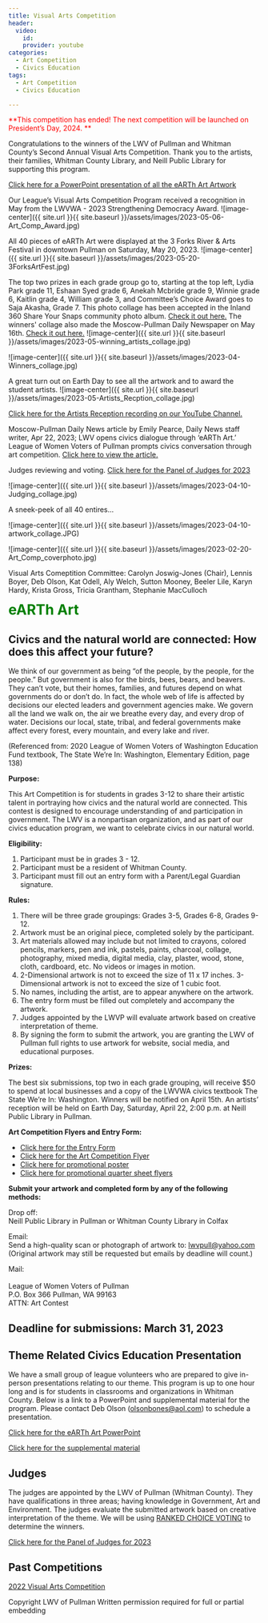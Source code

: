 ```yaml
---
title: Visual Arts Competition
header:
  video:
    id:
    provider: youtube
categories:
  - Art Competition
  - Civics Education
tags:
  - Art Competition
  - Civics Education

---
```

<span style="color:red; font-size:1em;"> **This competition has ended!  The next competition will be launched on President’s Day, 2024. ** </span>

Congratulations to the winners of the LWV of Pullman and Whitman County’s Second Annual Visual Arts Competition. Thank you to the artists, their families, Whitman County Library, and Neill Public Library for supporting this program.

[Click here for a PowerPoint presentation of all the eARTh Art Artwork](https://docs.google.com/presentation/d/1e4GBRZ1NmJkmzbQdOAvpEZLPCRqW9UEe_dPbrW7NHkU/edit?usp=sharing)

Our League’s Visual Arts Competition Program received a recognition in May from the LWVWA - 2023 Strengthening Democracy Award.
![image-center]({{ site.url }}{{ site.baseurl }}/assets/images/2023-05-06-Art_Comp_Award.jpg)

All 40 pieces of eARTh Art were displayed at the 3 Forks River & Arts Festival in downtown Pullman on Saturday, May 20, 2023.
![image-center]({{ site.url }}{{ site.baseurl }}/assets/images/2023-05-20-3ForksArtFest.jpg)

The top two prizes in each grade group go to, starting at the top left, Lydia Park grade 11, Eshaan Syed grade 6, Anekah Mcbride grade 9, Winnie grade 6, Kaitlin grade 4, William grade 3, and Committee’s Choice Award goes to Saja Akasha, Grade 7.  This photo collage has been accepted in the Inland 360 Share Your Snaps community photo album.  [Check it out here.](https://www.inland360.com/lewiston-moscow//Image/index?oid=) The winners' collage also made the Moscow-Pullman Daily Newspaper on May 16th. [Check it out here.](https://dnews.com/reader_photo/art-contest-winners/article_06f05c9b-666c-5876-891b-090c67670c29.html)
![image-center]({{ site.url }}{{ site.baseurl }}/assets/images/2023-05-winning_artists_collage.jpg)

![image-center]({{ site.url }}{{ site.baseurl }}/assets/images/2023-04-Winners_collage.jpg)

A great turn out on Earth Day to see all the artwork and to award the student artists. 
![image-center]({{ site.url }}{{ site.baseurl }}/assets/images/2023-05-Artists_Recption_collage.jpg)

[Click here for the Artists Reception recording on our YouTube Channel.](https://www.youtube.com/watch?v=mZ37r4kKKxU)

Moscow-Pullman Daily News article by Emily Pearce, Daily News staff writer, Apr 22, 2023;
LWV opens civics dialogue through ‘eARTh Art.’ League of Women Voters of Pullman prompts civics conversation through art competition.
[Click here to view the article.](https://dnews.com/local/lwv-opens-civics-dialogue-through-earth-art/article_36f16742-2943-5700-8ee6-52702c08699c.html)

Judges reviewing and voting. 
[Click here for the Panel of Judges for 2023](https://lwvpullman.org/assets/PDFs/2023-04-10-Judge_panel.pdf)

![image-center]({{ site.url }}{{ site.baseurl }}/assets/images/2023-04-10-Judging_collage.jpg)

A sneek-peek of all 40 entires...

![image-center]({{ site.url }}{{ site.baseurl }}/assets/images/2023-04-10-artwork_collage.JPG)

![image-center]({{ site.url }}{{ site.baseurl }}/assets/images/2023-02-20-Art_Comp_coverphoto.jpg)

Visual Arts Comeptition Committee:  Carolyn Joswig-Jones (Chair), Lennis Boyer, Deb Olson, Kat Odell, Aly Welch, Sutton Mooney, Beeler Lile, Karyn Hardy, Krista Gross, Tricia Grantham, Stephanie MacCulloch



<span style="color:green; font-size:2em;"> **eARTh Art** </span>

## Civics and the natural world are connected:  How does this affect your future?

We think of our government as being “of the people, by the people, for the people.” But government is also for the birds, bees, bears, and beavers. They can’t vote, but their homes, families, and futures depend on what governments do or don’t do. In fact, the whole web of life is affected by decisions our elected leaders and government agencies make.  We govern all the land we walk on, the air we breathe every day, and every drop of water. Decisions our local, state, tribal, and federal governments make affect every forest, every mountain, and every lake and river.

(Referenced from: 2020 League of Women Voters of Washington Education Fund textbook, The State We’re In: Washington, Elementary Edition, page 138)


**Purpose:**

This Art Competition is for students in grades 3-12 to share their artistic talent in portraying how civics and the natural world are connected.  This contest is designed to encourage understanding of and participation in government.  The LWV is a nonpartisan organization, and as part of our civics education program, we want to celebrate civics in our natural world.

**Eligibility:**
1.	Participant must be in grades 3 - 12.
2.	Participant must be a resident of Whitman County.
3.	Participant must fill out an entry form with a Parent/Legal Guardian signature.

**Rules:**
1.	There will be three grade groupings:  Grades 3-5, Grades 6-8, Grades 9-12.
2.	Artwork must be an original piece, completed solely by the participant.
3.	Art materials allowed may include but not limited to crayons, colored pencils, markers, pen and ink, pastels, paints, charcoal, collage, photography, mixed media, digital media, clay, plaster, wood, stone, cloth, cardboard, etc.  No videos or images in motion.
4.	2-Dimensional artwork is not to exceed the size of 11 x 17 inches.  3-Dimensional artwork is not to exceed the size of 1 cubic foot.
5.	No names, including the artist, are to appear anywhere on the artwork.  
6.	The entry form must be filled out completely and accompany the artwork.
7.	Judges appointed by the LWVP will evaluate artwork based on creative interpretation of theme.  
8.	By signing the form to submit the artwork, you are granting the LWV of Pullman full rights to use artwork for website, social media, and educational purposes.  

**Prizes:**

The best six submissions, top two in each grade grouping, will receive $50 to spend at local businesses and a copy of the LWVWA civics textbook The State We’re In: Washington.  Winners will be notified on April 15th.  An artists’ reception will be held on Earth Day, Saturday, April 22, 2:00 p.m. at Neill Public Library in Pullman.

**Art Competition Flyers and Entry Form:**

* [Click here for the Entry Form](https://lwvpullman.org/assets/PDFs/2023-Art_Comp_Entry_Form_Final.pdf)
* [Click here for the Art Competition Flyer](https://lwvpullman.org/assets/PDFs/2023-Art_Comp_flyer_final.pdf)
* [Click here for promotional poster](https://lwvpullman.org/assets/PDFs/2023-02-20-Poster_pulltabs.pdf)
* [Click here for promotional quarter sheet flyers](https://lwvpullman.org/assets/PDFs/2023-02-20-quarter_page_flyers.pdf)

**Submit your artwork and completed form by any of the following methods:** 

Drop off:
<br/>
Neill Public Library in Pullman or Whitman County Library in Colfax

Email:
<br/>
Send a high-quality scan or photograph of artwork to:  lwvpull@yahoo.com
<br/>
(Original artwork may still be requested but emails by deadline will count.)

Mail: 	
<br/>
League of Women Voters of Pullman 
<br/>
P.O. Box 366 Pullman, WA 99163
<br/>
ATTN: Art Contest 
<br/>

## Deadline for submissions: March 31, 2023

## Theme Related Civics Education Presentation

We have a small group of league volunteers who are prepared to give in-person presentations relating to our theme.  This program is up to one hour long and is for students in classrooms and organizations in Whitman County.  Below is a link to a PowerPoint and supplemental material for the program.  Please contact Deb Olson (olsonbones@aol.com) to schedule a presentation. 

[Click here for the eARTh Art PowerPoint](https://docs.google.com/presentation/d/17oySdaEz-ZAVPY4A1KEouRZasLKc7cPa6R6UrXTVLkc/mobilepresent?slide=id.p)

[Click here for the supplemental material](https://lwvpullman.org/assets/PDFs/2023-02-20-Supplemental_Text_PowerPoint.pdf)

## Judges

The judges are appointed by the LWV of Pullman (Whitman County).  They have qualifications in three areas; having knowledge in Government, Art and Environment.  The judges evaluate the submitted artwork based on creative interpretation of the theme.  We will be using [RANKED CHOICE VOTING](https://www.rankedvote.co/) to determine the winners.

[Click here for the Panel of Judges for 2023](https://lwvpullman.org/assets/PDFs/2023-04-10-Judge_panel.pdf)

## Past Competitions
[2022 Visual Arts Competition](https://lwvpullman.org/docs/art%20contest/civics%20education/Art_Contest/)



Copyright LWV of Pullman
Written permission required for full or partial embedding

<!---change the title to whatever you want the post to be titled
change the ID out to the end of the youtube link https://youtu.be/r61ARK4Qv9c -->
